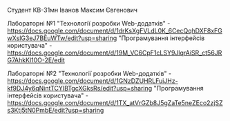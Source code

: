 Студент КВ-31мн
Іванов Максим Євгенович

Лабораторні №1
"Технології розробки Web-додатків" - https://docs.google.com/document/d/1drKsXgFVLdL0K_6CecQqhDXF8xFGwXslG3eJ7BEuWTw/edit?usp=sharing
"Програмування інтерфейсів користувача" - https://docs.google.com/document/d/19M_VC6CpF1cLSY9JlqrAiSR_ct56JRG7AhkKl10O-2E/edit

Лабораторні №2
"Технології розробки Web-додатків" - https://docs.google.com/document/d/1GNzDZUHRLFuiJHz-kf9DJ4y6qNintTCYIBTgcXGksRs/edit?usp=sharing
"Програмування інтерфейсів користувача" - https://docs.google.com/document/d/1TX_atVrGZb8J5gZaTe5neZEco2zjSZs3Ktj5tN0PmbE/edit?usp=sharing
